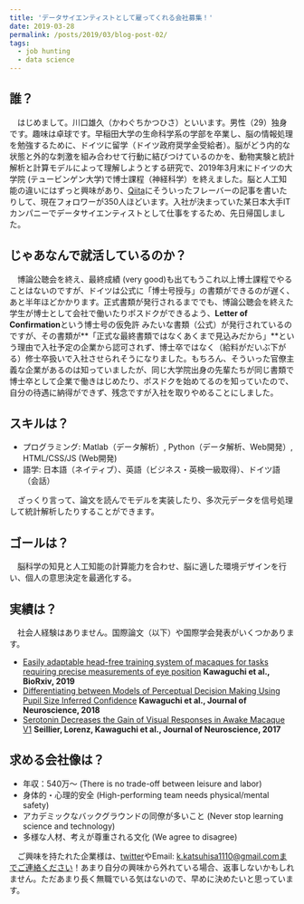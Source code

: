 ```yaml
---
title: 'データサイエンティストとして雇ってくれる会社募集！'
date: 2019-03-28
permalink: /posts/2019/03/blog-post-02/
tags:
  - job hunting
  - data science
---
```


## 誰？ ##
　はじめまして。川口雄久（かわぐちかつひさ）といいます。男性（29）独身です。趣味は卓球です。早稲田大学の生命科学系の学部を卒業し、脳の情報処理を勉強するために、ドイツに留学（ドイツ政府奨学金受給者）。脳がどう内的な状態と外的な刺激を組み合わせて行動に結びつけているのかを、動物実験と統計解析と計算モデルによって理解しようとする研究で、2019年3月末にドイツの大学院 (テュービンゲン大学)で博士課程（神経科学）を終えました。脳と人工知能の違いにはずっと興味があり、[Qiita](https://qiita.com/katsu1110)にそういったフレーバーの記事を書いたりして、現在フォロワーが350人ほどいます。入社が決まっていた某日本大手ITカンパニーでデータサイエンティストとして仕事をするため、先日帰国しました。

## じゃあなんで就活しているのか？ ##
　博論公聴会を終え、最終成績 (very good)も出てもうこれ以上博士課程でやることはないのですが、ドイツは公式に「博士号授与」の書類ができるのが遅く、あと半年ほどかかります。正式書類が発行されるまででも、博論公聴会を終えた学生が博士として会社で働いたりポスドクができるよう、**Letter of Confirmation**という博士号の仮免許
みたいな書類（公式）が発行されているのですが、その書類が**「正式な最終書類ではなくあくまで見込みだから」**という理由で入社予定の企業から認可されず、博士卒ではなく（給料がだいぶ下がる）修士卒扱いで入社させられそうになりました。もちろん、そういった官僚主義な企業があるのは知っていましたが、同じ大学院出身の先輩たちが同じ書類で博士卒として企業で働きはじめたり、ポスドクを始めてるのを知っていたので、自分の待遇に納得ができず、残念ですが入社を取りやめることにしました。

## スキルは？ ##
- プログラミング: Matlab（データ解析）, Python（データ解析、Web開発）, HTML/CSS/JS (Web開発)
- 語学: 日本語（ネイティブ）、英語（ビジネス・英検一級取得）、ドイツ語（会話）

　ざっくり言って、論文を読んでモデルを実装したり、多次元データを信号処理して統計解析したりすることができます。

## ゴールは？ ##
　脳科学の知見と人工知能の計算能力を合わせ、脳に適した環境デザインを行い、個人の意思決定を最適化する。

## 実績は？ ##
　社会人経験はありません。国際論文（以下）や国際学会発表がいくつかあります。
- [Easily adaptable head-free training system of macaques for tasks requiring precise measurements of eye position](https://www.biorxiv.org/content/10.1101/588566v1) **Kawaguchi et al., BioRxiv, 2019**
- [Differentiating between Models of Perceptual Decision Making Using Pupil Size Inferred Confidence](http://www.jneurosci.org/content/38/41/8874) **Kawaguchi et al., Journal of Neuroscience, 2018**
- [Serotonin Decreases the Gain of Visual Responses in Awake Macaque V1](http://www.jneurosci.org/content/37/47/11390) **Seillier, Lorenz, Kawaguchi et al., Journal of Neuroscience, 2017**

## 求める会社像は？ ##
- 年収：540万〜 (There is no trade-off between leisure and labor)
- 身体的・心理的安全 (High-performing team needs physical/mental safety)
- アカデミックなバックグラウンドの同僚が多いこと (Never stop learning science and technology)
- 多様な人材、考えが尊重される文化 (We agree to disagree)

　ご興味を持たれた企業様は、[twitter](https://twitter.com/kk1110tt)やEmail: k.katsuhisa1110@gmail.comまでご連絡ください！あまり自分の興味から外れている場合、返事しないかもしれません。ただあまり長く無職でいる気はないので、早めに決めたいと思っています。
